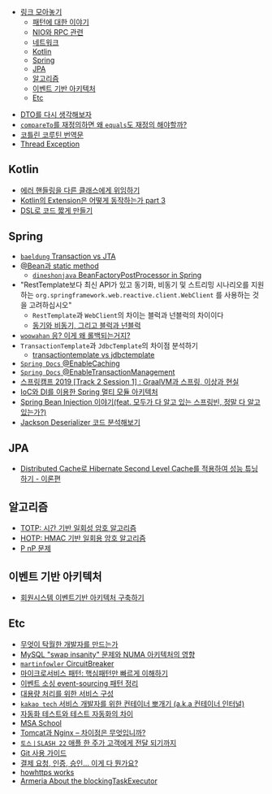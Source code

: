 
<!-- TOC -->

- [링크 모아놓기](#%EB%A7%81%ED%81%AC-%EB%AA%A8%EC%95%84%EB%86%93%EA%B8%B0)
    - [패턴에 대한 이야기](#%ED%8C%A8%ED%84%B4%EC%97%90-%EB%8C%80%ED%95%9C-%EC%9D%B4%EC%95%BC%EA%B8%B0)
    - [NIO와 RPC 관련](#nio%EC%99%80-rpc-%EA%B4%80%EB%A0%A8)
    - [네트워크](#%EB%84%A4%ED%8A%B8%EC%9B%8C%ED%81%AC)
    - [Kotlin](#kotlin)
    - [Spring](#spring)
    - [JPA](#jpa)
    - [알고리즘](#%EC%95%8C%EA%B3%A0%EB%A6%AC%EC%A6%98)
    - [이벤트 기반 아키텍처](#%EC%9D%B4%EB%B2%A4%ED%8A%B8-%EA%B8%B0%EB%B0%98-%EC%95%84%ED%82%A4%ED%85%8D%EC%B2%98)
    - [Etc](#etc)

<!-- /TOC -->
- [DTO를 다시 생각해보자](https://blog.scottlogic.com/2020/01/03/rethinking-the-java-dto.html)
- [`compareTo`를 재정의하면 왜 `equals`도 재정의 해야할까?](https://ohtaeg.tistory.com/3)
- [코틀린 코루틴 번역문](https://kotlinworld.com/notice/447)
- [Thread Exception](https://github.com/HomoEfficio/dev-tips/blob/master/Java-Thread%EB%82%B4%EC%97%90%EC%84%9C-%EB%B0%9C%EC%83%9D%ED%95%9C-Exception-%EC%B2%98%EB%A6%AC.md)

## Kotlin

- [에러 핸들링을 다른 클래스에게 위임하기](https://toss.tech/article/kotlin-result)
- [Kotlin의 Extension은 어떻게 동작하는가 part 3](https://medium.com/til-kotlin-ko/kotlin%EC%9D%98-extension%EC%9D%80-%EC%96%B4%EB%96%BB%EA%B2%8C-%EB%8F%99%EC%9E%91%ED%95%98%EB%8A%94%EA%B0%80-part-3-587cc37e7337)
- [DSL로 코드 짧게 만들기](https://www.bsidesoft.com/7795)

## Spring

- [`baeldung` Transaction vs JTA](https://www.baeldung.com/spring-vs-jta-transactional)
- [@Bean과 static method](https://dev-youngjun.tistory.com/261)
  - [`dineshonjava` BeanFactoryPostProcessor in Spring](https://www.dineshonjava.com/writing-beanfactorypostprocessor-in/)
- "RestTemplate보다 최신 API가 있고 동기화, 비동기 및 스트리밍 시나리오를 지원하는 `org.springframework.web.reactive.client.WebClient` 를 사용하는 것을 고려하십시오"
  - `RestTemplate`과 `WebClient`의 차이는 블럭과 넌블럭의 차이이다
  - [동기와 비동기, 그리고 블럭과 넌블럭](https://musma.github.io/2019/04/17/blocking-and-synchronous.html)
- [`woowahan` 응? 이게 왜 롤백되는거지?](https://techblog.woowahan.com/2606/)
- `TransactionTemplate`과 `JdbcTemplate`의 차이점 분석하기
   - [transactiontemplate vs jdbctemplate](https://stackoverflow.com/questions/6558871/transactiontemplate-vs-jdbctemplate)
- [`Spring Docs` @EnableCaching](https://docs.spring.io/spring-framework/docs/current/javadoc-api/org/springframework/cache/annotation/EnableCaching.html)
- [`Spring Docs` @EnableTransactionManagement](https://docs.spring.io/spring-framework/docs/current/javadoc-api/org/springframework/transaction/annotation/EnableTransactionManagement.html)
- [스프링캠프 2019 [Track 2 Session 1] : GraalVM과 스프링, 이상과 현실](https://www.youtube.com/watch?v=C7toO3WV1NQ&ab_channel=springcamp.io)
- [IoC와 DI를 이용한 Spring 멀티 모듈 아키텍처](https://kciter.so/posts/spring-multi-module-architecture)
- [Spring Bean Injection 이야기(feat. 모두가 다 알고 있는 스프링빈, 정말 다 알고 있는가?)](https://tech.kakaopay.com/post/martin-dev-honey-tip-2/)
- [Jackson Deserializer 코드 분석해보기](https://tech.kakaopay.com/post/martin-dev-honey-tip-1/)

## JPA

- [Distributed Cache로 Hibernate Second Level Cache를 적용하여 성능 튜닝하기 - 이론편](https://pkgonan.github.io/2020/05/distributed-hibernate-second-level-cache-1)

## 알고리즘

- [TOTP: 시간 기반 일회성 암호 알고리즘](https://www.rfc-editor.org/rfc/rfc6238)
- [HOTP: HMAC 기반 일회용 암호 알고리즘](https://www.rfc-editor.org/rfc/rfc4226)
- [P nP 문제](https://gazelle-and-cs.tistory.com/64)

## 이벤트 기반 아키텍처

- [회원시스템 이벤트기반 아키텍처 구축하기](https://techblog.woowahan.com/7835/)

## Etc

- [무엇이 탁월한 개발자를 만드는가](https://steady-study.super.site/what-makes-a-great-software-engineer)
- [MySQL "swap insanity" 문제와 NUMA 아키텍처의 영향](https://blog.jcole.us/2010/09/28/mysql-swap-insanity-and-the-numa-architecture/)
- [`martinfowler` CircuitBreaker](https://martinfowler.com/bliki/CircuitBreaker.html)
- [마이크로서비스 패턴: 핵심패턴만 빠르게 이해하기](https://happycloud-lee.tistory.com/m/154?category=902418)
- [이벤트 소싱 event-sourcing 패턴 정리](https://edykim.com/ko/post/eventsourcing-pattern-cleanup/)
- [대용량 처리를 위한 서비스 구성](https://jistol.github.io/architecture/2017/02/14/architecture-traffic-issue/)
- [`kakao tech` 서비스 개발자를 위한 컨테이너 뽀개기 (a.k.a 컨테이너 인터널)](https://tech.kakaoenterprise.com/m/150)
- [자동화 테스트와 테스트 자동화의 차이](https://blog.naver.com/wisestone2007/221848534889)
- [MSA School](http://www.msaschool.io/operation/introduction/example-domain/)
- [Tomcat과 Nginx – 차이점은 무엇입니까?](https://cloudinfrastructureservices.co.uk/tomcat-vs-nginx-whats-the-difference/)
- [`토스ㅣSLASH 22` 애플 한 주가 고객에게 전달 되기까지](https://www.youtube.com/watch?v=UOWy6zdsD-c&ab_channel=%ED%86%A0%EC%8A%A4)
- [Git 사용 가이드](https://tech.10000lab.xyz/archive.html?tag=Git+%EC%82%AC%EC%9A%A9+%EA%B0%80%EC%9D%B4%EB%93%9C)
- [결제 요청, 인증, 승인… 이게 다 뭔가요?](https://velog.io/@tosspayments/%EA%B2%B0%EC%A0%9C-%EC%9A%94%EC%B2%AD-%EC%9D%B8%EC%A6%9D-%EC%8A%B9%EC%9D%B8-%EC%9D%B4%EA%B2%8C-%EB%8B%A4-%EB%AD%94%EA%B0%80%EC%9A%94)
- [howhttps works](https://howhttps.works/ko/)
- [Armeria About the blockingTaskExecutor](https://github.com/line/armeria/issues/2694)